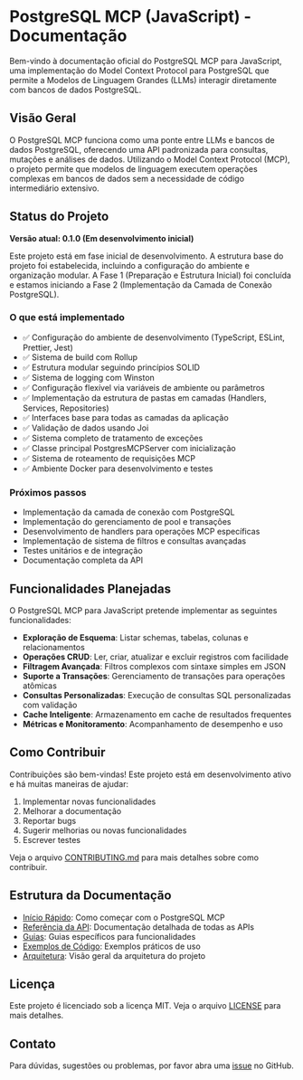# PostgreSQL MCP (JavaScript) - Documentação

Bem-vindo à documentação oficial do PostgreSQL MCP para JavaScript, uma implementação do Model Context Protocol para PostgreSQL que permite a Modelos de Linguagem Grandes (LLMs) interagir diretamente com bancos de dados PostgreSQL.

## Visão Geral

O PostgreSQL MCP funciona como uma ponte entre LLMs e bancos de dados PostgreSQL, oferecendo uma API padronizada para consultas, mutações e análises de dados. Utilizando o Model Context Protocol (MCP), o projeto permite que modelos de linguagem executem operações complexas em bancos de dados sem a necessidade de código intermediário extensivo.

## Status do Projeto

**Versão atual: 0.1.0 (Em desenvolvimento inicial)**

Este projeto está em fase inicial de desenvolvimento. A estrutura base do projeto foi estabelecida, incluindo a configuração do ambiente e organização modular. A Fase 1 (Preparação e Estrutura Inicial) foi concluída e estamos iniciando a Fase 2 (Implementação da Camada de Conexão PostgreSQL).

### O que está implementado

- ✅ Configuração do ambiente de desenvolvimento (TypeScript, ESLint, Prettier, Jest)
- ✅ Sistema de build com Rollup
- ✅ Estrutura modular seguindo princípios SOLID
- ✅ Sistema de logging com Winston
- ✅ Configuração flexível via variáveis de ambiente ou parâmetros
- ✅ Implementação da estrutura de pastas em camadas (Handlers, Services, Repositories)
- ✅ Interfaces base para todas as camadas da aplicação
- ✅ Validação de dados usando Joi
- ✅ Sistema completo de tratamento de exceções
- ✅ Classe principal PostgresMCPServer com inicialização
- ✅ Sistema de roteamento de requisições MCP
- ✅ Ambiente Docker para desenvolvimento e testes

### Próximos passos

- Implementação da camada de conexão com PostgreSQL
- Implementação do gerenciamento de pool e transações
- Desenvolvimento de handlers para operações MCP específicas
- Implementação de sistema de filtros e consultas avançadas
- Testes unitários e de integração
- Documentação completa da API

## Funcionalidades Planejadas

O PostgreSQL MCP para JavaScript pretende implementar as seguintes funcionalidades:

- **Exploração de Esquema**: Listar schemas, tabelas, colunas e relacionamentos
- **Operações CRUD**: Ler, criar, atualizar e excluir registros com facilidade
- **Filtragem Avançada**: Filtros complexos com sintaxe simples em JSON
- **Suporte a Transações**: Gerenciamento de transações para operações atômicas
- **Consultas Personalizadas**: Execução de consultas SQL personalizadas com validação
- **Cache Inteligente**: Armazenamento em cache de resultados frequentes
- **Métricas e Monitoramento**: Acompanhamento de desempenho e uso

## Como Contribuir

Contribuições são bem-vindas! Este projeto está em desenvolvimento ativo e há muitas maneiras de ajudar:

1. Implementar novas funcionalidades
2. Melhorar a documentação
3. Reportar bugs
4. Sugerir melhorias ou novas funcionalidades
5. Escrever testes

Veja o arquivo [CONTRIBUTING.md](https://github.com/lolmeida/mcp-postgres-js/blob/main/CONTRIBUTING.md) para mais detalhes sobre como contribuir.

## Estrutura da Documentação

- [Início Rápido](./guides/getting-started.md): Como começar com o PostgreSQL MCP
- [Referência da API](./API_REFERENCE.md): Documentação detalhada de todas as APIs
- [Guias](./guides/): Guias específicos para funcionalidades
- [Exemplos de Código](./CODE_EXAMPLES.md): Exemplos práticos de uso
- [Arquitetura](./ARCHITECTURE.md): Visão geral da arquitetura do projeto

## Licença

Este projeto é licenciado sob a licença MIT. Veja o arquivo [LICENSE](https://github.com/lolmeida/mcp-postgres-js/blob/main/LICENSE) para mais detalhes.

## Contato

Para dúvidas, sugestões ou problemas, por favor abra uma [issue](https://github.com/lolmeida/mcp-postgres-js/issues) no GitHub.